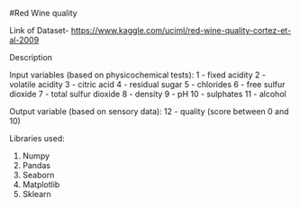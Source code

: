 #Red Wine quality

Link of Dataset- https://www.kaggle.com/uciml/red-wine-quality-cortez-et-al-2009

Description

   Input variables (based on physicochemical tests): 
1 - fixed acidity
2 - volatile acidity
3 - citric acid
4 - residual sugar
5 - chlorides
6 - free sulfur dioxide
7 - total sulfur dioxide
8 - density
9 - pH
10 - sulphates
11 - alcohol

   Output variable (based on sensory data):
12 - quality (score between 0 and 10)

Libraries used:

1. Numpy
2. Pandas
3. Seaborn
4. Matplotlib
5. Sklearn



